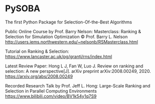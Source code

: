 # PySOBA
The first Python Package for Selection-Of-the-Best Algorithms

Public Online Course by Prof. Barry Nelson:
Masterclass: Ranking & Selection for Simulation Optimization © Prof. Barry L. Nelson
http://users.iems.northwestern.edu/~nelsonb/RSMasterclass.html

Tutorial on Ranking & Selection:
https://www.lancaster.ac.uk/pg/grantj/rns/index.html

Latest Review Paper:
Hong L J, Fan W, Luo J. Review on ranking and selection: A new perspective[J]. arXiv preprint arXiv:2008.00249, 2020.
https://arxiv.org/abs/2008.00249


Recorded Research Talk by Prof. Jeff L. Hong: Large-Scale Ranking and Selection in Parallel Computing Environments
https://www.bilibili.com/video/BV1k54y1q7S9
